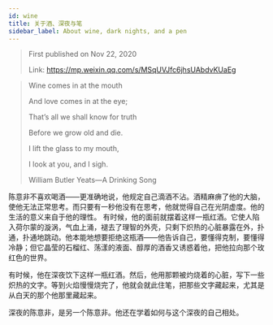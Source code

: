 ```yaml
---
id: wine
title: 关于酒、深夜与笔
sidebar_label: About wine, dark nights, and a pen
---
```


> First published on Nov 22, 2020
>
> Link: https://mp.weixin.qq.com/s/MSqUVJfc6jhsUAbdvKUaEg

> Wine comes in at the mouth
>
> And love comes in at the eye;
>
> That’s all we shall know for truth
>
> Before we grow old and die.
>
> I lift the glass to my mouth,
>
> I look at you, and I sigh.
>
> William Butler Yeats—A Drinking Song

陈意非不喜欢喝酒——更准确地说，他规定自己滴酒不沾。酒精麻痹了他的大脑，使他无法正常思考。而只要有一秒他没有在思考，他就觉得自己在光阴虚度。他的生活的意义来自于他的理性。
有时候，他的面前就摆着这样一瓶红酒。它使人陷入荷尔蒙的漩涡，气血上涌，褪去了理智的外壳，只剩下炽热的心脏暴露在外，扑通，扑通地跳动。他本能地想要拒绝这瓶酒——他告诉自己，要懂得克制，要懂得冷静；但它晶莹的石榴红、荡漾的液面、醇厚的酒香又诱惑着他，把他拉向那个玫红色的世界。

有时候，他在深夜饮下这样一瓶红酒。然后，他用那颗被灼烧着的心脏，写下一些炽热的文字。等到火焰慢慢烧完了，他就会就此住笔，把那些文字藏起来，尤其是从白天的那个他那里藏起来。

深夜的陈意非，是另一个陈意非。他还在学着如何与这个深夜的自己相处。
